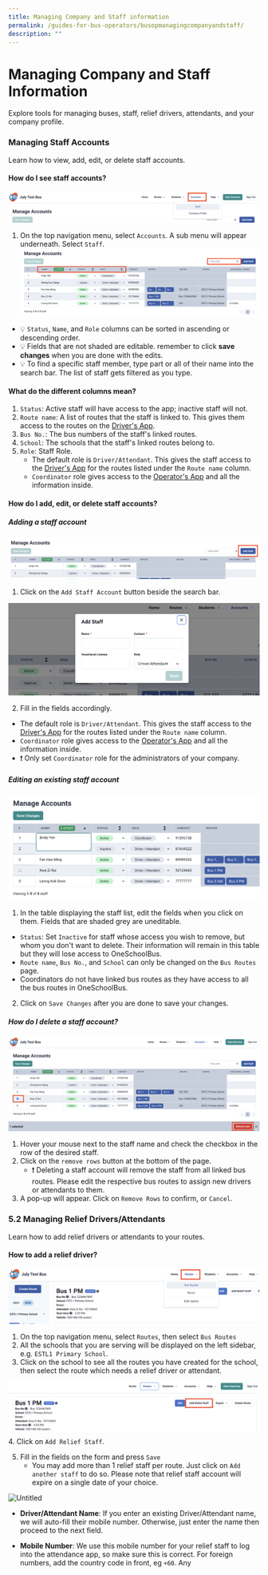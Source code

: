 ```yaml
---
title: Managing Company and Staff information
permalink: /guides-for-bus-operators/busopmanagingcompanyandstaff/
description: ""
---
```

# Managing Company and Staff Information

Explore tools for managing buses, staff, relief drivers, attendants, and your company profile.

### Managing Staff Accounts
Learn how to view, add, edit, or delete staff accounts.

#### How do I see staff accounts?

![](/images/Operator/bus%20op%20staff%20accounts.png)

1. On the top navigation menu, select `Accounts`. A sub menu will appear underneath. Select `Staff`. 
![](/images/Operator/bus%20ops%20staff%20list%20page.png)
    
- 💡 `Status`, `Name`, and `Role` columns can be sorted in ascending or descending order.
- 💡 Fields that are not shaded are editable. remember to click **save changes** when you are done with the edits.
- 💡 To find a specific staff member, type part or all of their name into the search bar. The list of staff gets filtered as you type.
    
#### What do the different columns mean?

1. `Status`: Active staff will have access to the app; inactive staff will not.
2. `Route name`: A list of routes that the staff is linked to. This gives them access to the routes on the [Driver's App](https://go.gov.sg/osb-driver).
3. `Bus No.`: The bus numbers of the staff's linked routes.
4. `School`: The schools that the staff's linked routes belong to.
5. `Role`: Staff Role.
    - The default role is `Driver/Attendant`. This gives the staff access to the [Driver's App](https://go.gov.sg/osb-driver) for the routes listed under the `Route name` column.
    - `Coordinator` role gives access to the [Operator's App](https://go.gov.sg/osb) and all the information inside.

#### How do I add, edit, or delete staff accounts?

##### Adding a staff account

![](/images/Operator/bus%20ops%20add%20staff%20button.png)

1. Click on the `Add Staff Account` button beside the search bar. 

![](/images/Operator/bus%20ops%20add%20staff%20modal.png)

2. Fill in the fields accordingly.
- The default role is `Driver/Attendant`. This gives the staff access to the [Driver's App](https://go.gov.sg/osb-driver) for the routes listed under the `Route name` column.
- `Coordinator` role gives access to the [Operator's App](https://go.gov.sg/osb) and all the information inside.
- ❗ Only set `Coordinator` role for the administrators of your company.

##### Editing an existing staff account

![](/images/Operator/bus%20ops%20staff%20editable%20fields.png)

1. In the table displaying the staff list, edit the fields when you click on them. Fields that are shaded grey are uneditable.
- `Status`: Set `Inactive` for staff whose access you wish to remove, but whom you don't want to delete. Their information will remain in this table but they will lose access to OneSchoolBus.
- `Route name`, `Bus No.`, and `School` can only be changed on the `Bus Routes` page. 
- Coordinators do not have linked bus routes as they have access to all the bus routes in OneSchoolBus.
2. Click on `Save Changes` after you are done to save your changes.



##### How do I delete a staff account?
![](/images/Operator/bus%20ops%20delete%20staff.png)
1. Hover your mouse next to the staff name and check the checkbox in the row of the desired staff.
2. Click on the `remove rows` button at the bottom of the page.
    - ❗ Deleting a staff account will remove the staff from all linked bus routes. Please edit the respective bus routes to assign new drivers or attendants to them. 
3. A pop-up will appear. Click on `Remove Rows` to confirm, or `Cancel`.

### 5.2 Managing Relief Drivers/Attendants
Learn how to add relief drivers or attendants to your routes.

#### How to add a relief driver?

![](/images/Operator/bus%20ops%20bus%20routes%20selecting.png)

1. On the top navigation menu, select `Routes`, then select `Bus Routes` 
2. All the schools that you are serving will be displayed on the left sidebar, e.g. `ESTL1 Primary School`.
3. Click on the school to see all the routes you have created for the school, then select the route which needs a relief driver or attendant.  

![](/images/Operator/bus%20ops%20add%20relief%20staff%20button.png)
4. Click on `Add Relief Staff`.

5. Fill in the fields on the form and press `Save`
    - You may add more than 1 relief staff per route. Just click on `Add another staff` to do so. Please note that relief staff account will expire on a single date of your choice.

![Untitled](https://s3-us-west-2.amazonaws.com/secure.notion-static.com/9bc362ce-42e9-45dd-b065-a275c7b5d6c3/Untitled.png)

- **Driver/Attendant Name**: If you enter an existing Driver/Attendant name, we will auto-fill their mobile number. Otherwise, just enter the name then proceed to the next field. 

- **Mobile Number**: We use this mobile number for your relief staff to log into the attendance app, so make sure this is correct. For foreign numbers, add the country code in front, eg `+60`. Any